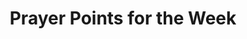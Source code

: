 ---
title: "Prayer Points for the Week"
week_start: 2025-01-13
prayer_points:
  - "Pray for the peace of Jerusalem and our nation"
  - "Intercede for church growth and spiritual revival"
  - "Pray for the sick and those in need of healing"
  - "Ask God for wisdom for church leadership"
  - "Pray for unity among church members"
food_for_thought: "Trust in the Lord with all your heart and lean not on your own understanding; in all your ways submit to him, and he will make your paths straight."
scripture: "Proverbs 3:5-6"
---